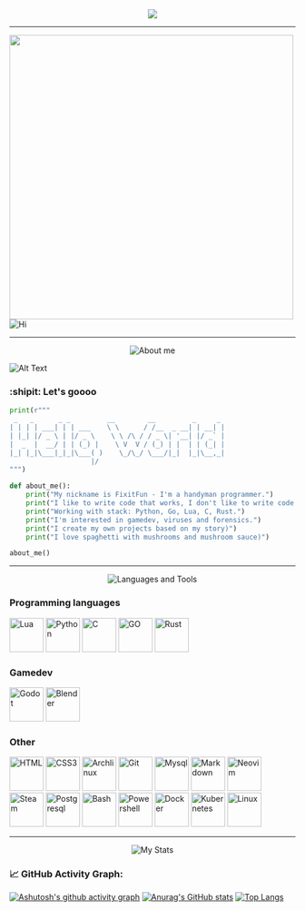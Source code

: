 <div id="header" align="center">
<img src ="https://www.demirramon.com/gen/undertale_text_box.png?text=%20Hi%20there%0A%20Welcome%20to%20my%20github%20page&box=deltarune&boxcolor=000000&character=custom&expression=https%3A%2F%2Fwww.demirramon.com%2Fmedia%2Fundertale%2Fchar%2Ftemp%2Fexpressions%2F1751121414_4510.png&asterisk=ffffff&size=2&style=darkworld&t=1751121519"> 
</div>

---

<div align="left">
 <img src="https://media.tenor.com/gFDT7Ic6BdkAAAAi/pixel-sitting.gif" width="500" height="500">
<img src="https://fontmeme.com/permalink/250520/0c3ffe96d696f85a80a4a01096a1ca27.png" alt="Hi">
</div>

---

<div align="center">  
<img src="https://www.demirramon.com/gen/undertale_text_box.png?text=%20About%20me&box=deltarune&boxcolor=000000&character=custom&expression=https%3A%2F%2Fwww.demirramon.com%2Fmedia%2Fundertale%2Fchar%2Ftemp%2Fexpressions%2F1751121414_4510.png&asterisk=ffffff&size=2&style=darkworld&t=1751121415" alt="About me">
</div>

![Alt Text](https://media.tenor.com/faLugVnYq3UAAAAi/red-eyes.gif)

### :shipit: Let's goooo

```python
print(r"""
 _   _      _ _         __        __         _     _ 
| | | | ___| | | ___    \ \      / /__  _ __| | __| |
| |_| |/ _ \ | |/ _ \    \ \ /\ / / _ \| '__| |/ _` |
|  _  |  __/ | | (_) |    \ V  V / (_) | |  | | (_| |
|_| |_|\___|_|_|\___( )    \_/\_/ \___/|_|  |_|\__,_|
                    |/                                
""")

def about_me():
    print("My nickname is FixitFun - I'm a handyman programmer.")
    print("I like to write code that works, I don't like to write code that doesn't work.")
    print("Working with stack: Python, Go, Lua, C, Rust.")
    print("I'm interested in gamedev, viruses and forensics.")
    print("I create my own projects based on my story)")
    print("I love spaghetti with mushrooms and mushroom sauce)")

about_me()
```

---

<div align="center">
<img src="https://www.demirramon.com/gen/undertale_text_box.png?text=%20Languages%20and%20Tools&box=deltarune&boxcolor=000000&character=custom&expression=https%3A%2F%2Fwww.demirramon.com%2Fmedia%2Fundertale%2Fchar%2Ftemp%2Fexpressions%2F1751121414_4510.png&asterisk=ffffff&size=2&style=darkworld&t=1751121717" alt="Languages ​​and Tools">
</div> 

### Programming languages
<div align="left">
<img src="https://cdn.jsdelivr.net/gh/devicons/devicon@latest/icons/lua/lua-plain.svg" width="60" title="Lua">
<img src="https://cdn.jsdelivr.net/gh/devicons/devicon@latest/icons/python/python-original.svg" width="60" title="Python">
<img src="https://cdn.jsdelivr.net/gh/devicons/devicon@latest/icons/c/c-original.svg" width="60" title="C">
<img src="https://cdn.jsdelivr.net/gh/devicons/devicon@latest/icons/go/go-original-wordmark.svg" width="60" title="GO">
<img src="https://cdn.jsdelivr.net/gh/devicons/devicon@latest/icons/rust/rust-original.svg" width="60" title="Rust">
</div>

### Gamedev
<div align="left">
<img src="https://cdn.jsdelivr.net/gh/devicons/devicon@latest/icons/godot/godot-original.svg" width="60" title="Godot">
<img src="https://cdn.jsdelivr.net/gh/devicons/devicon@latest/icons/blender/blender-original.svg" width="60" title="Blender">
</div>

### Other
<div align="left">
<img src="https://cdn.jsdelivr.net/gh/devicons/devicon@latest/icons/html5/html5-original.svg" width="60" title="HTML">
<img src="https://cdn.jsdelivr.net/gh/devicons/devicon@latest/icons/css3/css3-original.svg" width="60" title="CSS3">
<img src="https://cdn.jsdelivr.net/gh/devicons/devicon@latest/icons/archlinux/archlinux-original.svg" width="60" title="Archlinux">
<img src="https://cdn.jsdelivr.net/gh/devicons/devicon@latest/icons/git/git-original.svg" width="60" title="Git">
<img src="https://cdn.jsdelivr.net/gh/devicons/devicon@latest/icons/mysql/mysql-original-wordmark.svg" width="60" title="Mysql">
<img src="https://cdn.jsdelivr.net/gh/devicons/devicon@latest/icons/markdown/markdown-original.svg" width="60" title="Markdown">
<img src="https://cdn.jsdelivr.net/gh/devicons/devicon@latest/icons/neovim/neovim-original.svg" width="60" title="Neovim">
<img src="https://www.svgrepo.com/show/306796/steam.svg" width="60" title="Steam">
<img src="https://cdn.jsdelivr.net/gh/devicons/devicon@latest/icons/postgresql/postgresql-original.svg" width="60" title="Postgresql">
<img src="https://cdn.jsdelivr.net/gh/devicons/devicon@latest/icons/bash/bash-original.svg" width="60" title="Bash">
<img src="https://cdn.jsdelivr.net/gh/devicons/devicon@latest/icons/powershell/powershell-original.svg" width="60" title="Powershell">
<img src="https://cdn.jsdelivr.net/gh/devicons/devicon@latest/icons/docker/docker-original.svg" width="60" title="Docker">
<img src="https://cdn.jsdelivr.net/gh/devicons/devicon@latest/icons/kubernetes/kubernetes-original.svg" width="60" title="Kubernetes">
<img src="https://cdn.jsdelivr.net/gh/devicons/devicon@latest/icons/linux/linux-plain.svg" width="60" title="Linux">
</div>

---

<div align="center">
  
<img src="https://www.demirramon.com/gen/undertale_text_box.png?text=%20My%20stats&box=deltarune&boxcolor=000000&character=custom&expression=https%3A%2F%2Fwww.demirramon.com%2Fmedia%2Fundertale%2Fchar%2Ftemp%2Fexpressions%2F1751121414_4510.png&asterisk=ffffff&size=2&style=darkworld&t=1751122756" alt="My Stats">
  
</div>
<h4></h4>

### 📈 GitHub Activity Graph:
[![Ashutosh's github activity graph](https://github-readme-activity-graph.vercel.app/graph?username=FixitFun&theme=github-compact)](https://github.com/ashutosh00710/github-readme-activity-graph)
[![Anurag's GitHub stats](https://github-readme-stats.vercel.app/api?username=FixitFun&theme=dark)](https://github.com/anuraghazra/github-readme-stats)
[![Top Langs](https://github-readme-stats.vercel.app/api/top-langs/?username=FixitFun&layout=donut)](https://github.com/anuraghazra/github-readme-stats)
